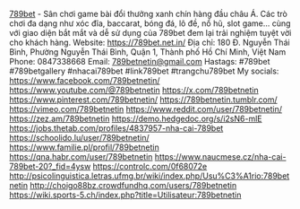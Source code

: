 [789bet](https://789bet.net.in/) - Sân chơi game bài đổi thưởng xanh chín hàng đầu châu Á. Các trò chơi đa dạng như xóc đĩa, baccarat, bóng đá, lô đề, nổ hũ, slot game... cùng với giao diện bắt mắt và dễ sử dụng của 789bet đem lại trải nghiệm tuyệt vời cho khách hàng.
Website: https://789bet.net.in/
Địa chỉ: 180 Đ. Nguyễn Thái Bình, Phường Nguyễn Thái Bình, Quận 1, Thành phố Hồ Chí Minh, Việt Nam
Phone: 0847338668
Email: 789betnetin@gmail.com
Hastags: #789bet #789betgallery #nhacai789bet #link789bet #trangchu789bet
My socials:
https://www.facebook.com/789betnetin/
https://www.youtube.com/@789betnetin
https://x.com/789betnetin
https://www.pinterest.com/789betnetin/
https://789betnetin.tumblr.com/
https://vimeo.com/789betnetin
https://www.reddit.com/user/789betnetin/
https://zez.am/789betnetin
https://demo.hedgedoc.org/s/i2sN6-mlE
https://jobs.thetab.com/profiles/4837957-nha-cai-789bet
https://schoolido.lu/user/789betnetin/
https://www.familie.pl/profil/789betnetin
https://qna.habr.com/user/789betnetin
https://www.naucmese.cz/nha-cai-789bet-20?_fid=4ysw
https://controlc.com/0f68072e
http://psicolinguistica.letras.ufmg.br/wiki/index.php/Usu%C3%A1rio:789betnetin
http://choigo88bz.crowdfundhq.com/users/789betnetin
https://wiki.sports-5.ch/index.php?title=Utilisateur:789betnetin